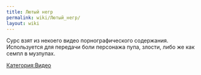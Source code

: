 ```yaml
---
title: Лютый негр
permalink: wiki/Лютый_негр/
layout: wiki
---
```


Сурс взят из некоего видео порнографического содержания. Используется
для передачи боли персонажа пупа, злости, либо же как семпл в музпупах.

[Категория:Видео](Категория:Видео "wikilink")
